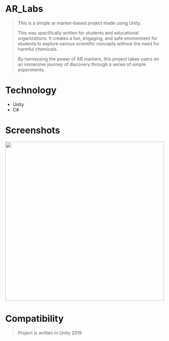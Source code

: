 # AR_Labs
>This is a simple ar marker-based project made using Unity.
>
>This was specifically written for students and educational organizations. It creates a fun, engaging, and safe environment for students to explore various scientific concepts without the need for harmful chemicals.
>
>By harnessing the power of AR markers, this project takes users on an immersive journey of discovery through a series of simple experiments.

# Technology
- Unity
- C#

# Screenshots

<img src="[https://github.com/Saloni029/AR_Experiment/assets/100422560/40818ae2-6f82-470a-80e7-465901101b8d]" width=500><br>


# Compatibility
>Project is written in Unity 2019
  
